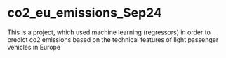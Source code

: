 # co2_eu_emissions_Sep24
This is a project, which used machine learning (regressors) in order to predict co2 emissions based on the technical features of light passenger vehicles in Europe

